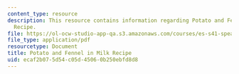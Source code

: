 ```yaml
---
content_type: resource
description: This resource contains information regarding Potato and Fennel in Milk
  Recipe.
file: https://ol-ocw-studio-app-qa.s3.amazonaws.com/courses/es-s41-speak-italian-with-your-mouth-full-spring-2012/ecaf2b075d54c05d45060b250ebfd8d8_MITES_S41S12_recipe_8a.pdf
file_type: application/pdf
resourcetype: Document
title: Potato and Fennel in Milk Recipe
uid: ecaf2b07-5d54-c05d-4506-0b250ebfd8d8
---
```

